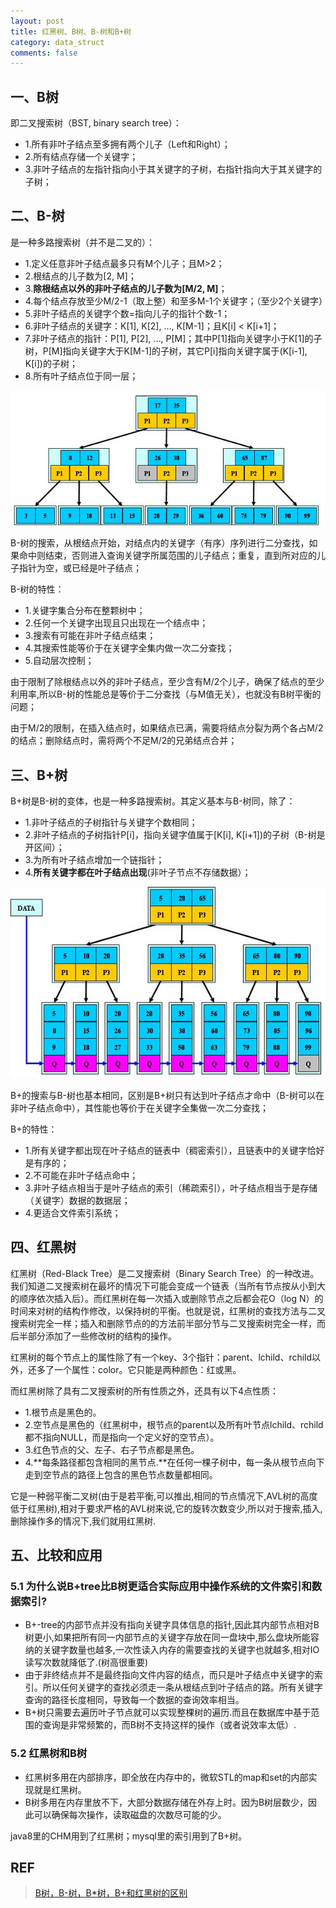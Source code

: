 ```yaml
---
layout: post
title: 红黑树、B树、B-树和B+树
category: data_struct
comments: false
---
```


## 一、B树
即二叉搜索树（BST, binary search tree）：

- 1.所有非叶子结点至多拥有两个儿子（Left和Right）；
- 2.所有结点存储一个关键字；
- 3.非叶子结点的左指针指向小于其关键字的子树，右指针指向大于其关键字的子树；

## 二、B-树

是一种多路搜索树（并不是二叉的）：  

- 1.定义任意非叶子结点最多只有M个儿子；且M>2；
- 2.根结点的儿子数为[2, M]；
- 3.**除根结点以外的非叶子结点的儿子数为[M/2, M]**；
- 4.每个结点存放至少M/2-1（取上整）和至多M-1个关键字；（至少2个关键字）
- 5.非叶子结点的关键字个数=指向儿子的指针个数-1；
- 6.非叶子结点的关键字：K[1], K[2], …, K[M-1]；且K[i] < K[i+1]；
- 7.非叶子结点的指针：P[1], P[2], …, P[M]；其中P[1]指向关键字小于K[1]的子树，P[M]指向关键字大于K[M-1]的子树，其它P[i]指向关键字属于(K[i-1], K[i])的子树；
- 8.所有叶子结点位于同一层；

![b-tree](/images/201901/b-.JPG)

 B-树的搜索，从根结点开始，对结点内的关键字（有序）序列进行二分查找，如果命中则结束，否则进入查询关键字所属范围的儿子结点；重复，直到所对应的儿子指针为空，或已经是叶子结点；

 B-树的特性：

- 1.关键字集合分布在整颗树中；
- 2.任何一个关键字出现且只出现在一个结点中；
- 3.搜索有可能在非叶子结点结束；
- 4.其搜索性能等价于在关键字全集内做一次二分查找；
- 5.自动层次控制；

由于限制了除根结点以外的非叶子结点，至少含有M/2个儿子，确保了结点的至少利用率,所以B-树的性能总是等价于二分查找（与M值无关），也就没有B树平衡的问题；

由于M/2的限制，在插入结点时，如果结点已满，需要将结点分裂为两个各占M/2的结点；删除结点时，需将两个不足M/2的兄弟结点合并；

## 三、B+树

B+树是B-树的变体，也是一种多路搜索树。其定义基本与B-树同，除了：
- 1.非叶子结点的子树指针与关键字个数相同；
- 2.非叶子结点的子树指针P[i]，指向关键字值属于[K[i], K[i+1])的子树（B-树是开区间）；
- 3.为所有叶子结点增加一个链指针；
- 4.**所有关键字都在叶子结点出现**(非叶子节点不存储数据）；

![b+tree](/images/201901/B+.JPG)

 B+的搜索与B-树也基本相同，区别是B+树只有达到叶子结点才命中（B-树可以在非叶子结点命中），其性能也等价于在关键字全集做一次二分查找；

B+的特性：

- 1.所有关键字都出现在叶子结点的链表中（稠密索引），且链表中的关键字恰好是有序的；
- 2.不可能在非叶子结点命中；
- 3.非叶子结点相当于是叶子结点的索引（稀疏索引），叶子结点相当于是存储（关键字）数据的数据层；
- 4.更适合文件索引系统；

## 四、红黑树
红黑树（Red-Black Tree）是二叉搜索树（Binary Search Tree）的一种改进。我们知道二叉搜索树在最坏的情况下可能会变成一个链表（当所有节点按从小到大的顺序依次插入后）。而红黑树在每一次插入或删除节点之后都会花O（log N）的时间来对树的结构作修改，以保持树的平衡。也就是说，红黑树的查找方法与二叉搜索树完全一样；插入和删除节点的的方法前半部分节与二叉搜索树完全一样，而后半部分添加了一些修改树的结构的操作。
  
红黑树的每个节点上的属性除了有一个key、3个指针：parent、lchild、rchild以外，还多了一个属性：color。它只能是两种颜色：红或黑。

而红黑树除了具有二叉搜索树的所有性质之外，还具有以下4点性质：
- 1.根节点是黑色的。
- 2.空节点是黑色的（红黑树中，根节点的parent以及所有叶节点lchild、rchild都不指向NULL，而是指向一个定义好的空节点）。
- 3.红色节点的父、左子、右子节点都是黑色。
- 4.**每条路径都包含相同的黑节点.**在任何一棵子树中，每一条从根节点向下走到空节点的路径上包含的黑色节点数量都相同。

它是一种弱平衡二叉树(由于是若平衡,可以推出,相同的节点情况下,AVL树的高度低于红黑树),相对于要求严格的AVL树来说,它的旋转次数变少,所以对于搜索,插入,删除操作多的情况下,我们就用红黑树.

## 五、比较和应用

### 5.1 为什么说B+tree比B树更适合实际应用中操作系统的文件索引和数据索引?　
- B+-tree的内部节点并没有指向关键字具体信息的指针,因此其内部节点相对B树更小,如果把所有同一内部节点的关键字存放在同一盘块中,那么盘块所能容纳的关键字数量也越多,一次性读入内存的需要查找的关键字也就越多,相对IO读写次数就降低了.(树高很重要)
- 由于非终结点并不是最终指向文件内容的结点，而只是叶子结点中关键字的索引。所以任何关键字的查找必须走一条从根结点到叶子结点的路。所有关键字查询的路径长度相同，导致每一个数据的查询效率相当。 
- B+树只需要去遍历叶子节点就可以实现整棵树的遍历.而且在数据库中基于范围的查询是非常频繁的，而B树不支持这样的操作（或者说效率太低）.

### 5.2 红黑树和B树
- 红黑树多用在内部排序，即全放在内存中的，微软STL的map和set的内部实现就是红黑树。
- B树多用在内存里放不下，大部分数据存储在外存上时。因为B树层数少，因此可以确保每次操作，读取磁盘的次数尽可能的少。

java8里的CHM用到了红黑树；mysql里的索引用到了B+树。

## REF
> [B树，B-树，B*树，B+和红黑树的区别](https://blog.csdn.net/Beyond_2016/article/details/81202511)

